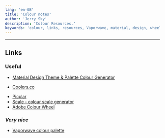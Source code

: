 ```yaml
---
lang: 'en-GB'
title: 'Colour notes'
author: 'Jerry Sky'
description: 'Colour Resources.'
keywords: 'colour, links, resources, Vaporwave, material, design, wheel'
---
```


---

## Links

### Useful

- [Material Design Theme & Palette Colour Generator](http://mcg.mbitson.com/#!?mcgpalette0=%232b2830)
<!-- spell-checker: disable-next-line -->
- [Coolors.co](https://coolors.co/)
<!-- spell-checker: disable-next-line -->
- [Picular](https://picular.co/?ref=producthunt)
- [Scale - colour scale generator](https://hihayk.github.io/scale/?ref=producthunt#4/6/28/71/0/67/20/14/1D9A6C/29/154/108)
- [Adobe Colour Wheel](https://color.adobe.com/)

### *Very nice*

- [Vaporwave colour palette](https://www.color-hex.com/color-palette/10221)
